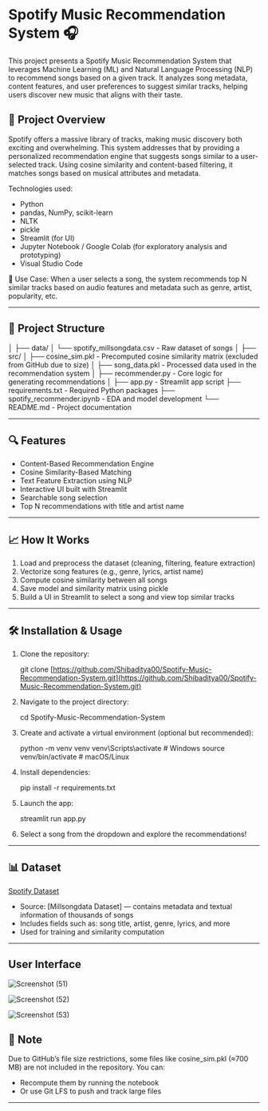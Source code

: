 # Spotify Music Recommendation System 🎧

This project presents a Spotify Music Recommendation System that leverages Machine Learning (ML) and Natural Language Processing (NLP) to recommend songs based on a given track. It analyzes song metadata, content features, and user preferences to suggest similar tracks, helping users discover new music that aligns with their taste.

## 🚀 Project Overview

Spotify offers a massive library of tracks, making music discovery both exciting and overwhelming. This system addresses that by providing a personalized recommendation engine that suggests songs similar to a user-selected track. Using cosine similarity and content-based filtering, it matches songs based on musical attributes and metadata.

Technologies used:

* Python
* pandas, NumPy, scikit-learn
* NLTK
* pickle
* Streamlit (for UI)
* Jupyter Notebook / Google Colab (for exploratory analysis and prototyping)
* Visual Studio Code 

🎯 Use Case: When a user selects a song, the system recommends top N similar tracks based on audio features and metadata such as genre, artist, popularity, etc.

---

## 📂 Project Structure

│
├── data/
│   └── spotify\_millsongdata.csv - Raw dataset of songs
│
├── src/
│   ├── cosine\_sim.pkl - Precomputed cosine similarity matrix (excluded from GitHub due to size)
│   ├── song\_data.pkl - Processed data used in the recommendation system
│   ├── recommender.py - Core logic for generating recommendations
│
├── app.py - Streamlit app script
├── requirements.txt - Required Python packages
├── spotify\_recommender.ipynb - EDA and model development
└── README.md - Project documentation

---

## 🔍 Features

* Content-Based Recommendation Engine
* Cosine Similarity-Based Matching
* Text Feature Extraction using NLP
* Interactive UI built with Streamlit
* Searchable song selection
* Top N recommendations with title and artist name

---

## 📈 How It Works

1. Load and preprocess the dataset (cleaning, filtering, feature extraction)
2. Vectorize song features (e.g., genre, lyrics, artist name)
3. Compute cosine similarity between all songs
4. Save model and similarity matrix using pickle
5. Build a UI in Streamlit to select a song and view top similar tracks

---

## 🛠️ Installation & Usage

1. Clone the repository:

   git clone [https://github.com/Shibaditya00/Spotify-Music-Recommendation-System.git](https://github.com/Shibaditya00/Spotify-Music-Recommendation-System.git)

2. Navigate to the project directory:

   cd Spotify-Music-Recommendation-System

3. Create and activate a virtual environment (optional but recommended):

   python -m venv venv
   venv\Scripts\activate      # Windows
   source venv/bin/activate   # macOS/Linux

4. Install dependencies:

   pip install -r requirements.txt

5. Launch the app:

   streamlit run app.py

6. Select a song from the dropdown and explore the recommendations!

---

## 📊 Dataset

<a href="https://github.com/Shibaditya00/Spotify-Music-Recommendation-System/blob/main/src/spotify_millsongdata.csv">Spotify Dataset</a> 

* Source: \[Millsongdata Dataset] — contains metadata and textual information of thousands of songs
* Includes fields such as: song title, artist, genre, lyrics, and more
* Used for training and similarity computation

---

## User Interface

![Screenshot (51)](https://github.com/user-attachments/assets/e51f4941-3e92-42a9-a883-64ffc60954e9)


![Screenshot (52)](https://github.com/user-attachments/assets/829282cf-2bd4-4c38-9bfc-2f9e83ec9265)


![Screenshot (53)](https://github.com/user-attachments/assets/bd0b0ef8-8f7f-45c8-a5c5-b7168cb385c6)

## 📌 Note

Due to GitHub’s file size restrictions, some files like cosine\_sim.pkl (≈700 MB) are not included in the repository. You can:

* Recompute them by running the notebook
* Or use Git LFS to push and track large files

---

